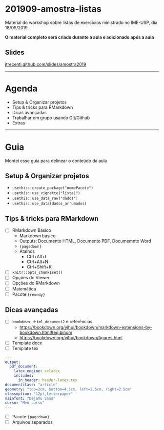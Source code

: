 # 201909-amostra-listas

Material do workshop sobre listas de exercícios ministrado no IME-USP, dia 18/09/2019.

**O material completo será criado durante a aula e adicionado após a aula**

## Slides

[jtrecenti.github.com/slides/amostra2019](https://jtrecenti.github.com/slides/amostra2019)

-----------------------------

# Agenda

- Setup & Organizar projetos
- Tips & tricks para RMarkdown
- Dicas avançadas
- Trabalhar em grupo usando Git/Github
- Extras

-----------------------------

# Guia

Montei esse guia para delinear o conteúdo da aula

## Setup & Organizar projetos

- `usethis::create_package("nomePacote")`
- `usethis::use_vignette("lista1")`
- `usethis::use_data_raw("dados")`
- `usethis::use_data(dados_arrumados)`

## Tips & tricks para RMarkdown

- [ ] RMarkdown Básico
    - Markdown básico
    - Outputs: Documento HTML, Documento PDF, Documemnto Word
    - `{pagedown}`
    - Atalhos
        - Ctrl+Alt+I
        - Ctrl+Alt+N
        - Ctrl+Shift+K
- [ ] `knitr::opts_chunk$set()`
- [ ] Opções do Viewer
- [ ] Opções do RMarkdown
- [ ] Matemática
- [ ] Pacote `{remedy}`

## Dicas avançadas

- [ ] `bookdown::html_document2` e referências
    - https://bookdown.org/yihui/bookdown/markdown-extensions-by-bookdown.html#eq:binom
    - https://bookdown.org/yihui/bookdown/figures.html
- [ ] Template docx
- [ ] Template tex

```yaml
---
output: 
  pdf_document:
    latex_engine: xelatex
    includes:
      in_header: header-latex.tex
documentclass: "article"
geometry: "top=2cm, bottom=4.5cm, left=2.5cm, right=2.5cm"
classoption: "12pt,letterpaper"
mainfont: "DejaVu Sans"
curso: "Meu curso"
---
```

- [ ] Pacote `{pagedown}`
- [ ] Arquivos separados
